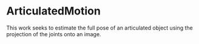 # ArticulatedMotion
This work seeks to estimate the full pose of an articulated object using the projection of the joints onto an image. 